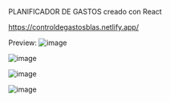 PLANIFICADOR DE GASTOS creado con React

https://controldegastosblas.netlify.app/

Preview:
![image](https://github.com/BlasGiraldes/citas-react/assets/81719352/b06bc983-7557-4214-8310-601c789869fc)

![image](https://github.com/BlasGiraldes/citas-react/assets/81719352/1c9f01f0-b8e7-47a0-840a-196b1d62b9ff)

![image](https://github.com/BlasGiraldes/citas-react/assets/81719352/39e41776-34d4-43b7-b547-a6f0599723e2)

![image](https://github.com/BlasGiraldes/citas-react/assets/81719352/74fa36cb-8629-4032-b14b-2f16edf489d2)

